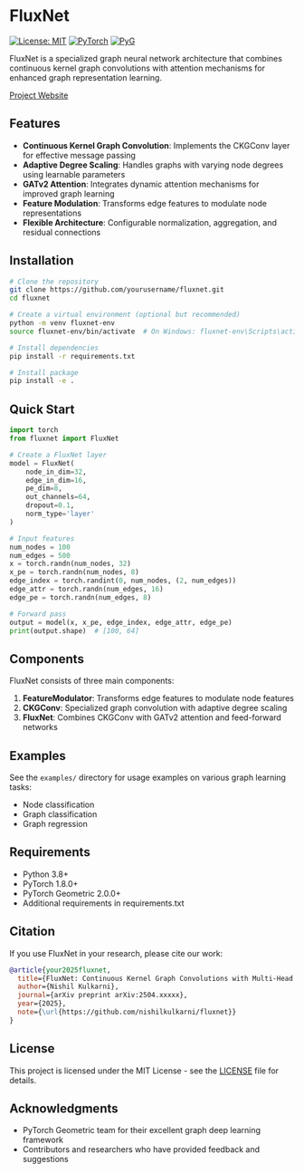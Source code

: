 # FluxNet

[![License: MIT](https://img.shields.io/badge/License-MIT-yellow.svg)](https://opensource.org/licenses/MIT)
[![PyTorch](https://img.shields.io/badge/PyTorch-%23EE4C2C.svg?style=flat&logo=PyTorch&logoColor=white)](https://pytorch.org/)
[![PyG](https://img.shields.io/badge/PyG-blue)](https://pytorch-geometric.readthedocs.io/)

FluxNet is a specialized graph neural network architecture that combines continuous kernel graph convolutions with attention mechanisms for enhanced graph representation learning.

[Project Website](https://nishilkulkarni.github.io/fluxnet/)

## Features

- **Continuous Kernel Graph Convolution**: Implements the CKGConv layer for effective message passing
- **Adaptive Degree Scaling**: Handles graphs with varying node degrees using learnable parameters
- **GATv2 Attention**: Integrates dynamic attention mechanisms for improved graph learning
- **Feature Modulation**: Transforms edge features to modulate node representations
- **Flexible Architecture**: Configurable normalization, aggregation, and residual connections

## Installation

```bash
# Clone the repository
git clone https://github.com/yourusername/fluxnet.git
cd fluxnet

# Create a virtual environment (optional but recommended)
python -m venv fluxnet-env
source fluxnet-env/bin/activate  # On Windows: fluxnet-env\Scripts\activate

# Install dependencies
pip install -r requirements.txt

# Install package
pip install -e .
```

## Quick Start

```python
import torch
from fluxnet import FluxNet

# Create a FluxNet layer
model = FluxNet(
    node_in_dim=32, 
    edge_in_dim=16, 
    pe_dim=8,
    out_channels=64,
    dropout=0.1,
    norm_type='layer'
)

# Input features
num_nodes = 100
num_edges = 500
x = torch.randn(num_nodes, 32)
x_pe = torch.randn(num_nodes, 8)
edge_index = torch.randint(0, num_nodes, (2, num_edges))
edge_attr = torch.randn(num_edges, 16)
edge_pe = torch.randn(num_edges, 8)

# Forward pass
output = model(x, x_pe, edge_index, edge_attr, edge_pe)
print(output.shape)  # [100, 64]
```

## Components

FluxNet consists of three main components:

1. **FeatureModulator**: Transforms edge features to modulate node features
2. **CKGConv**: Specialized graph convolution with adaptive degree scaling
3. **FluxNet**: Combines CKGConv with GATv2 attention and feed-forward networks

## Examples

See the `examples/` directory for usage examples on various graph learning tasks:

- Node classification
- Graph classification
- Graph regression

## Requirements

- Python 3.8+
- PyTorch 1.8.0+
- PyTorch Geometric 2.0.0+
- Additional requirements in requirements.txt

## Citation

If you use FluxNet in your research, please cite our work:

```bibtex
@article{your2025fluxnet,
  title={FluxNet: Continuous Kernel Graph Convolutions with Multi-Head Attention},
  author={Nishil Kulkarni},
  journal={arXiv preprint arXiv:2504.xxxxx},
  year={2025},
  note={\url{https://github.com/nishilkulkarni/fluxnet}}
}
```

## License

This project is licensed under the MIT License - see the [LICENSE](LICENSE) file for details.

## Acknowledgments

- PyTorch Geometric team for their excellent graph deep learning framework
- Contributors and researchers who have provided feedback and suggestions
